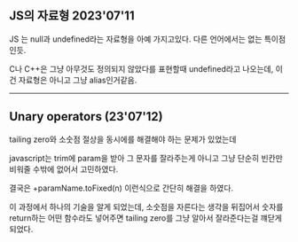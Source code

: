 ## JS의 자료형 2023'07'11

JS 는 null과 undefined라는 자료형을 아예 가지고있다. 다른 언어에서는 없는 특이점인듯.

C나 C++은 그냥 아무것도 정의되지 않았다를 표현할때 undefined라고 나오는데, 이건 자료형은 아니고 그냥 alias인거같음.

----------------------------------------------------------------------------------

## Unary operators (23'07'12)
tailing  zero와 소숫점 절상을 동시에를 해결해야 하는 문제가 있었는데 

javascript는 trim에 param을 받아 그 문자를 잘라주는게 아니고 그냥 단순히 빈칸만 비워줄 수밖에 없어서 고민하였다.

결국은 +paramName.toFixed(n) 이런식으로 간단히 해결을 하였다. 

이 과정에서 하나의 기술을 알게 되었는데, 
소숫점을 자른다는 생각을 뒤집어서 숫자를 return하는 어떤 함수라도 넣어주면 tailing zero를 그냥 알아서 잘라준다는걸 꺠닫게 되었다.
